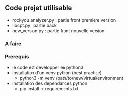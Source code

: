 ## Code projet utilisable
- rockyou_analyzer.py    : partie front premiere version
- libcpt.py              : partie back
- new_version.py         : partie front nouvelle version
### A faire

### Prerequis
- le code est developper en python3
- installation d'un venv python (best practice)
  - python3 -m venv /path/to/new/virtual/environment
- installation des dependances python
  - pip install -r requirements.txt
